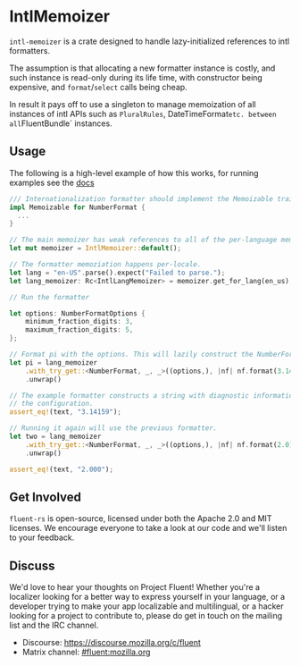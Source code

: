 # IntlMemoizer

`intl-memoizer` is a crate designed to handle lazy-initialized references
to intl formatters.

The assumption is that allocating a new formatter instance is costly, and such
instance is read-only during its life time, with constructor being expensive, and
`format`/`select` calls being cheap.

In result it pays off to use a singleton to manage memoization of all instances of intl
APIs such as `PluralRules`, DateTimeFormat` etc. between all `FluentBundle` instances.

Usage
-----

The following is a high-level example of how this works, for running examples see
the [docs](https://docs.rs/intl-memoizer/)

```rust
/// Internationalization formatter should implement the Memoizable trait.
impl Memoizable for NumberFormat {
  ...
}

// The main memoizer has weak references to all of the per-language memoizers.
let mut memoizer = IntlMemoizer::default();

// The formatter memoziation happens per-locale.
let lang = "en-US".parse().expect("Failed to parse.");
let lang_memoizer: Rc<IntlLangMemoizer> = memoizer.get_for_lang(en_us);

// Run the formatter

let options: NumberFormatOptions {
    minimum_fraction_digits: 3,
    maximum_fraction_digits: 5,
};

// Format pi with the options. This will lazily construct the NumberFormat.
let pi = lang_memoizer
    .with_try_get::<NumberFormat, _, _>((options,), |nf| nf.format(3.141592653))
    .unwrap()

// The example formatter constructs a string with diagnostic information about
// the configuration.
assert_eq!(text, "3.14159");

// Running it again will use the previous formatter.
let two = lang_memoizer
    .with_try_get::<NumberFormat, _, _>((options,), |nf| nf.format(2.0))
    .unwrap()

assert_eq!(text, "2.000");
```

Get Involved
------------

`fluent-rs` is open-source, licensed under both the Apache 2.0 and MIT licenses.  We
encourage everyone to take a look at our code and we'll listen to your
feedback.


Discuss
-------

We'd love to hear your thoughts on Project Fluent! Whether you're a localizer
looking for a better way to express yourself in your language, or a developer
trying to make your app localizable and multilingual, or a hacker looking for
a project to contribute to, please do get in touch on the mailing list and the
IRC channel.

 - Discourse: https://discourse.mozilla.org/c/fluent
 - Matrix channel: <a href="https://chat.mozilla.org/#/room/#fluent:mozilla.org">#fluent:mozilla.org</a>
